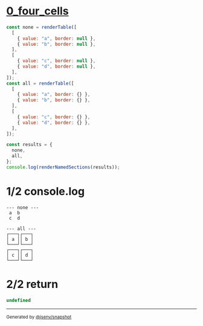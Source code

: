 # [0_four_cells](../../table_4_cells.test.mjs#L6)

```js
const none = renderTable([
  [
    { value: "a", border: null },
    { value: "b", border: null },
  ],
  [
    { value: "c", border: null },
    { value: "d", border: null },
  ],
]);
const all = renderTable([
  [
    { value: "a", border: {} },
    { value: "b", border: {} },
  ],
  [
    { value: "c", border: {} },
    { value: "d", border: {} },
  ],
]);

const results = {
  none,
  all,
};
console.log(renderNamedSections(results));
```

# 1/2 console.log

```console
--- none ---
 a  b 
 c  d 

--- all ---
┌───┐┌───┐
│ a ││ b │
└───┘└───┘
┌───┐┌───┐
│ c ││ d │
└───┘└───┘

```

# 2/2 return

```js
undefined
```

---

<sub>
  Generated by <a href="https://github.com/jsenv/core/tree/main/packages/independent/snapshot">@jsenv/snapshot</a>
</sub>
